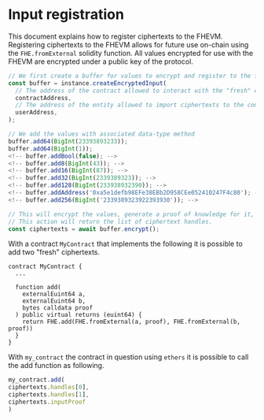 # Input registration

This document explains how to register ciphertexts to the FHEVM.
Registering ciphertexts to the FHEVM allows for future use on-chain using the `FHE.fromExternal` solidity function.
All values encrypted for use with the FHEVM are encrypted under a public key of the protocol.

```ts
// We first create a buffer for values to encrypt and register to the fhevm
const buffer = instance.createEncryptedInput(
  // The address of the contract allowed to interact with the "fresh" ciphertexts
  contractAddress,
  // The address of the entity allowed to import ciphertexts to the contract at `contractAddress`
  userAddress,
);

// We add the values with associated data-type method
buffer.add64(BigInt(23393893233));
buffer.add64(BigInt(1));
<!-- buffer.addBool(false); -->
<!-- buffer.add8(BigInt(43)); -->
<!-- buffer.add16(BigInt(87)); -->
<!-- buffer.add32(BigInt(2339389323)); -->
<!-- buffer.add128(BigInt(233938932390)); -->
<!-- buffer.addAddress('0xa5e1defb98EFe38EBb2D958CEe052410247F4c80'); -->
<!-- buffer.add256(BigInt('2339389323922393930')); -->

// This will encrypt the values, generate a proof of knowledge for it, and then upload the ciphertexts using the relayer.
// This action will return the list of ciphertext handles.
const ciphertexts = await buffer.encrypt();
```

With a contract `MyContract` that implements the following it is possible to add two "fresh" ciphertexts.

```solidity
contract MyContract {
  ...

  function add(
    externalEuint64 a,
    externalEuint64 b,
    bytes calldata proof
  ) public virtual returns (euint64) {
    return FHE.add(FHE.fromExternal(a, proof), FHE.fromExternal(b, proof))
  }
}
```

With `my_contract` the contract in question using `ethers` it is possible to call the add function as following.

```js
my_contract.add(
ciphertexts.handles[0],
ciphertexts.handles[1],
ciphertexts.inputProof
)

```

